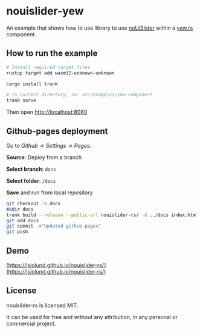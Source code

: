 # nouislider-yew

An example that shows how to use library to use [noUiSlider](https://refreshless.com/nouislider/) within a [yew.rs](https://yew.rs) component.

## How to run the example

```sh
# Install required target files
rustup target add wasm32-unknown-unknown

cargo install trunk

# In current directory, so: src/examples/yew-component
trunk serve
```

Then open <http://localhost:8080>

## Github-pages deployment

Go to *Github -> Settings -> Pages*.

**Source**: Deploy from a branch

**Select branch**: `docs`

**Select folder**: `/docs`

**Save** and run from local repository

```sh
git checkout -b docs
mkdir docs
trunk build --release --public-url nouislider-rs/ -d ../docs index.html
git add docs
git commit -m"Updated github-pages"
git push
```

## Demo

[https://jsjolund.github.io/nouislider-rs/](https://jsjolund.github.io/nouislider-rs/)

## License

nouislider-rs is licensed MIT.

It can be used for free and without any attribution, in any personal or commercial project.
